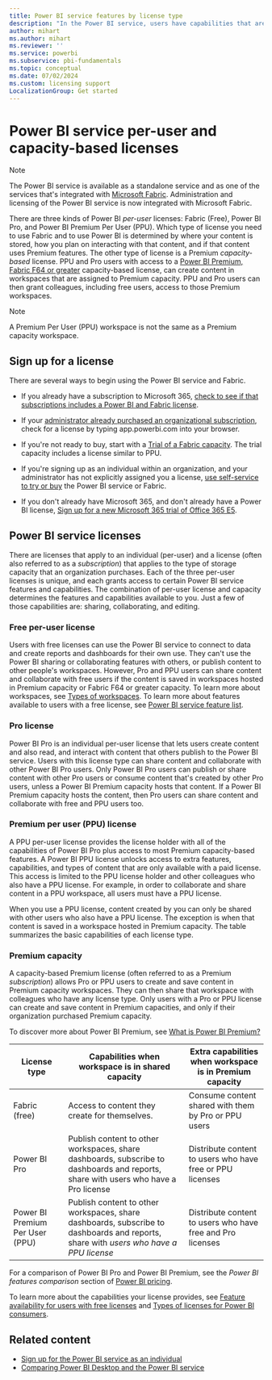 ```yaml
---
title: Power BI service features by license type
description: "In the Power BI service, users have capabilities that are based on the type of per-user license that they have (free, Pro, PPU) and whether the content they're interacting with is in a Premium capacity workspace."
author: mihart
ms.author: mihart
ms.reviewer: ''
ms.service: powerbi
ms.subservice: pbi-fundamentals
ms.topic: conceptual
ms.date: 07/02/2024
ms.custom: licensing support
LocalizationGroup: Get started
---
```


# Power BI service per-user and capacity-based licenses

> [!NOTE]
> The Power BI service is available as a standalone service and as one of the services that's integrated with [Microsoft Fabric](/fabric/get-started/microsoft-fabric-overview). Administration and licensing of the Power BI service is now integrated with Microsoft Fabric.

There are three kinds of Power BI *per-user* licenses: Fabric (Free), Power BI Pro, and Power BI Premium Per User (PPU). Which type of license you need to use Fabric and to use Power BI is determined by where your content is stored, how you plan on interacting with that content, and if that content uses Premium features. The other type of license is a Premium *capacity-based* license. PPU and Pro users with access to a [Power BI Premium, Fabric F64 or greater](/power-bi/enterprise) capacity-based license, can create content in workspaces that are assigned to Premium capacity. PPU and Pro users can then grant colleagues, including free users, access to those Premium workspaces.

> [!NOTE]
> A Premium Per User (PPU) workspace is not the same as a Premium capacity workspace.  

## Sign up for a license

There are several ways to begin using the Power BI service and Fabric.

- If you already have a subscription to Microsoft 365, [check to see if that subscriptions includes a Power BI and Fabric license](../consumer/end-user-license.md).

- If your [administrator already purchased an organizational subscription](../enterprise/service-admin-manage-licenses.md), check for a license by typing app.powerbi.com into your browser.

- If you're not ready to buy, start with a [Trial of a Fabric capacity](service-self-service-signup-for-power-bi.md#use-self-service-sign-up-to-start-an-individual-fabric-trial). The trial capacity includes a license similar to PPU.

- If you're signing up as an individual within an organization, and your administrator has not explicitly assigned you a license, [use self-service to try or buy](service-self-service-signup-purchase-for-power-bi.md) the Power BI service or Fabric.

- If you don't already have Microsoft 365, and don't already have a Power BI license, [Sign up for a new Microsoft 365 trial of Office 365 E5](../enterprise/service-admin-signing-up-for-power-bi-with-a-new-office-365-trial.md).


## Power BI service licenses

There are licenses that apply to an individual (per-user) and a license (often also referred to as a *subscription*) that applies to the type of storage capacity that an organization purchases. Each of the three per-user licenses is unique, and each grants access to certain Power BI service features and capabilities. The combination of per-user license and capacity determines the features and capabilities available to you. Just a few of those capabilities are: sharing, collaborating, and editing.

### Free per-user license

Users with free licenses can use the Power BI service to connect to data and create reports and dashboards for their own use. They can't use the Power BI sharing or collaborating features with others, or publish content to other people's workspaces. However, Pro and PPU users can share content and collaborate with free users if the content is saved in workspaces hosted in Premium capacity or Fabric F64 or greater capacity. To learn more about workspaces, see [Types of workspaces](../consumer/end-user-workspaces.md#types-of-workspaces). To learn more about features available to users with a free license, see [Power BI service feature list](../consumer/end-user-features.md).

### Pro license

Power BI Pro is an individual per-user license that lets users create content and also read, and interact with content that others publish to the Power BI service. Users with this license type can share content and collaborate with other Power BI Pro users. Only Power BI Pro users can publish or share content with other Pro users or consume content that's created by other Pro users, unless a Power BI Premium capacity hosts that content. If a Power BI Premium capacity hosts the content, then Pro users can share content and collaborate with free and PPU users too.

### Premium per user (PPU) license

A PPU per-user license provides the license holder with all of the capabilities of Power BI Pro plus access to most Premium capacity-based features. A Power BI PPU license unlocks access to extra features, capabilities, and types of content that are only available with a paid license. This access is limited to the PPU license holder and other colleagues who also have a PPU license. For example, in order to collaborate and share content in a PPU workspace, all users must have a PPU license.

When you use a PPU license, content created by you can only be shared with other users who also have a PPU license. The exception is when that content is saved in a workspace hosted in Premium capacity. The table summarizes the basic capabilities of each license type.

### Premium capacity

A capacity-based Premium license (often referred to as a Premium *subscription*) allows Pro or PPU users to create and save content in Premium capacity workspaces. They can then share that workspace with colleagues who have any license type. Only users with a Pro or PPU license can create and save content in Premium capacities, and only if their organization purchased Premium capacity. 

To discover more about Power BI Premium, see [What is Power BI Premium?](../enterprise/service-premium-what-is.md)

| License type | Capabilities when workspace is in shared capacity | Extra capabilities when workspace is in Premium capacity |
| --------- | ----------- | ----------- |
| Fabric (free) | Access to content they create for themselves. | Consume content shared with them by Pro or PPU users |
| Power BI Pro | Publish content to other workspaces, share dashboards, subscribe to dashboards and reports, share with users who have a Pro license | Distribute content to users who have free or PPU licenses |
| Power BI Premium Per User (PPU) | Publish content to other workspaces, share dashboards, subscribe to dashboards and reports, share with *users who have a PPU license* | Distribute content to users who have free and Pro licenses |

For a comparison of Power BI Pro and Power BI Premium, see the *Power BI features comparison* section of [Power BI pricing](https://powerbi.microsoft.com/pricing/).

To learn more about the capabilities your license provides, see [Feature availability for users with free licenses](../consumer/end-user-features.md) and [Types of licenses for Power BI consumers](../consumer/end-user-license.md).

## Related content

* [Sign up for the Power BI service as an individual](service-self-service-signup-for-power-bi.md)
* [Comparing Power BI Desktop and the Power BI service](service-service-vs-desktop.md)
